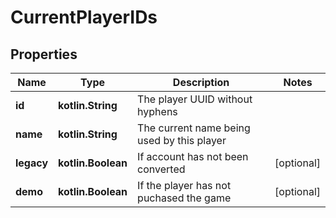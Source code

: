 
# CurrentPlayerIDs

## Properties
Name | Type | Description | Notes
------------ | ------------- | ------------- | -------------
**id** | **kotlin.String** | The player UUID without hyphens | 
**name** | **kotlin.String** | The current name being used by this player | 
**legacy** | **kotlin.Boolean** | If account has not been converted |  [optional]
**demo** | **kotlin.Boolean** | If the player has not puchased the game |  [optional]



